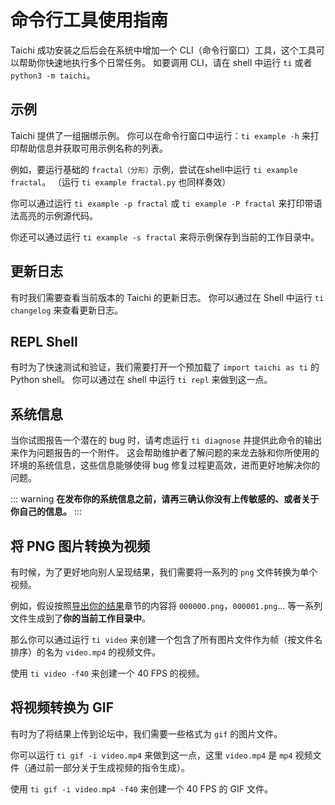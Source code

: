 # 命令行工具使用指南

Taichi 成功安装之后后会在系统中增加一个 CLI（命令行窗口）工具，这个工具可以帮助你快速地执行多个日常任务。 如要调用 CLI，请在 shell 中运行 `ti` 或者 `python3 -m taichi`。

## 示例

Taichi 提供了一组捆绑示例。 你可以在命令行窗口中运行：`ti example -h` 来打印帮助信息并获取可用示例名称的列表。

例如，要运行基础的 `fractal（分形）`示例，尝试在shell中运行 `ti example fractal`。 （运行 `ti example fractal.py` 也同样奏效）

你可以通过运行 `ti example -p fractal` 或 `ti example -P fractal` 来打印带语法高亮的示例源代码。

你还可以通过运行 `ti example -s fractal` 来将示例保存到当前的工作目录中。

## 更新日志

有时我们需要查看当前版本的 Taichi 的更新日志。 你可以通过在 Shell 中运行 `ti changelog` 来查看更新日志。

## REPL Shell

有时为了快速测试和验证，我们需要打开一个预加载了 `import taichi as ti` 的 Python shell。 你可以通过在 shell 中运行 `ti repl` 来做到这一点。

## 系统信息

当你试图报告一个潜在的 bug 时，请考虑运行 `ti diagnose` 并提供此命令的输出来作为问题报告的一个附件。 这会帮助维护者了解问题的来龙去脉和你所使用的环境的系统信息，这些信息能够使得 bug 修复过程更高效，进而更好地解决你的问题。

::: warning
**在发布你的系统信息之前，请再三确认你没有上传敏感的、或者关于你自己的信息。**
:::

## 将 PNG 图片转换为视频

有时候，为了更好地向别人呈现结果，我们需要将一系列的 `png` 文件转换为单个视频。

例如，假设按照[导出你的结果](./export_results.md)章节的内容将 `000000.png`，`000001.png`... 等一系列文件生成到了**你的当前工作目录中**。

那么你可以通过运行 `ti video` 来创建一个包含了所有图片文件作为帧（按文件名排序）的名为 `video.mp4` 的视频文件。

使用 `ti video -f40` 来创建一个 40 FPS 的视频。

## 将视频转换为 GIF

有时为了将结果上传到论坛中，我们需要一些格式为 `gif` 的图片文件。

你可以运行 `ti gif -i video.mp4` 来做到这一点，这里 `video.mp4` 是 `mp4` 视频文件（通过前一部分关于生成视频的指令生成）。

使用 `ti gif -i video.mp4 -f40` 来创建一个 40 FPS 的 GIF 文件。
